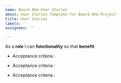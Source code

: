 ```yaml
---
name: Board Ohm User Stories
about: User Stories Template for Board Ohm Project
title: User Stories
labels: ''
assignees: ''

---
```


As a **role** I can **functionality** so that **benefit**

- Acceptance criteria :

- Acceptance criteria :

- Acceptance criteria :
